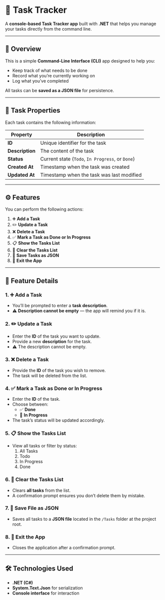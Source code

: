 # 🧾 Task Tracker

A **console-based Task Tracker app** built with **.NET** that helps you manage your tasks directly from the command line.

---

## 🚀 Overview

This is a simple **Command-Line Interface (CLI)** app designed to help you:

- Keep track of what needs to be done  
- Record what you’re currently working on  
- Log what you’ve completed  

All tasks can be **saved as a JSON file** for persistence.

---

## 🧱 Task Properties

Each task contains the following information:

| Property | Description |
|-----------|--------------|
| **ID** | Unique identifier for the task |
| **Description** | The content of the task |
| **Status** | Current state (`Todo`, `In Progress`, or `Done`) |
| **Created At** | Timestamp when the task was created |
| **Updated At** | Timestamp when the task was last modified |

---

## ⚙️ Features

You can perform the following actions:

1. ➕ **Add a Task**  
2. ✏️ **Update a Task**  
3. ❌ **Delete a Task**  
4. ✅ **Mark a Task as Done or In Progress**  
5. 📋 **Show the Tasks List**  
6. 🧹 **Clear the Tasks List**  
7. 💾 **Save Tasks as JSON**  
8. 🚪 **Exit the App**

---

## 🧩 Feature Details

### 1. ➕ Add a Task
- You’ll be prompted to enter a **task description**.  
- ⚠️ **Description cannot be empty** — the app will remind you if it is.

### 2. ✏️ Update a Task
- Enter the **ID** of the task you want to update.  
- Provide a new **description** for the task.  
- ⚠️ The description cannot be empty.

### 3. ❌ Delete a Task
- Provide the **ID** of the task you wish to remove.  
- The task will be deleted from the list.

### 4. ✅ Mark a Task as Done or In Progress
- Enter the **ID** of the task.  
- Choose between:
  - ✅ **Done**  
  - 🔄 **In Progress**  
- The task’s status will be updated accordingly.

### 5. 📋 Show the Tasks List
- View all tasks or filter by status:
  1. All Tasks  
  2. Todo  
  3. In Progress  
  4. Done

### 6. 🧹 Clear the Tasks List
- Clears **all tasks** from the list.  
- A confirmation prompt ensures you don’t delete them by mistake.

### 7. 💾 Save File as JSON
- Saves all tasks to a **JSON file** located in the `/Tasks` folder at the project root.

### 8. 🚪 Exit the App
- Closes the application after a confirmation prompt.

---

## 🛠️ Technologies Used

- **.NET (C#)**
- **System.Text.Json** for serialization
- **Console interface** for interaction

